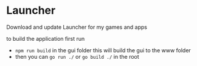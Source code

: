 # Launcher
Download and update Launcher for my games and apps

to build the application first run 
- `npm run build` in the gui folder this will build the gui to the www folder
- then you can `go run ./` or `go build ./` in the root